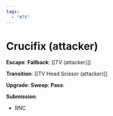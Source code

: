 ```yaml
---
tags:
  - "#T6"
---
```


# Crucifix (attacker)

**Escape**:
**Fallback**:
[[TV (attacker)]]

**Transition**:
[[TV Head Scissor (attacker)]]

**Upgrade**:
**Sweep**:
**Pass**:

**Submission**:
- RNC

